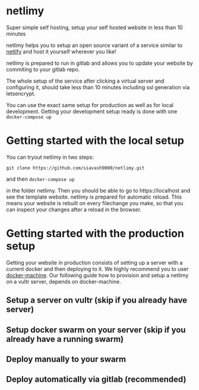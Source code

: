 # netlimy
Super simple self hosting, setup your self hosted website in less than 10 minutes

netlimy helps you to setup an open source variant of a service similar to 
[netlify](https://www.netlify.com/) and host it yourself wherever you like! 

netlimy is prepared to run in gitlab and allows you to update your 
website by commiting to your gitlab repo. 

The whole setup of the service after clicking a virtual server and configuring it,
 should take less than 10 minutes including ssl generation via letsencrypt.

You can use the exact same setup for production as well as for local development. 
Getting your development setup ready is done with one `docker-compose up`

# Getting started with the local setup

You can tryout netlimy in two steps:

`git clone https://github.com/siavash9000/netlimy.git` 

and then
`docker-compose up` 

in the folder netlimy. Then you should be able to go to 
https://localhost and see the template website. netlimy is 
prepared for automatic reload. This means your website is rebuilt 
on every filechange you make, so that you can inspect your changes 
after a reload in the browser.


# Getting started with the production setup

Getting your website in production consists of setting up a 
server with a current docker and then deploying to it. 
We highly recommend you to user [docker-machine](https://github.com/docker/machine).
 Our following guide how to provision and setup a netlimy on a vultr 
 server, depends on docker-machine.

## Setup a server on vultr (skip if you already have server)

## Setup docker swarm on your server (skip if you already have a running swarm)

## Deploy manually to your swarm

## Deploy automatically via gitlab (recommended)
